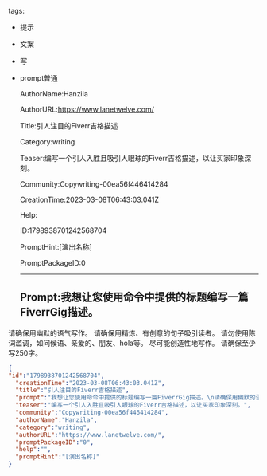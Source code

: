   tags: 
- 提示
- 文案
- 写
- prompt普通

  AuthorName:Hanzila

  AuthorURL:https://www.lanetwelve.com/

  Title:引人注目的Fiverr吉格描述

  Category:writing

  Teaser:编写一个引人入胜且吸引人眼球的Fiverr吉格描述，以让买家印象深刻。

  Community:Copywriting-00ea56f446414284

  CreationTime:2023-03-08T06:43:03.041Z

  Help:

  ID:1798938701242568704

  PromptHint:[演出名称]

  PromptPackageID:0

  ---

  ## Prompt:我想让您使用命令中提供的标题编写一篇FiverrGig描述。
请确保用幽默的语气写作。
请确保用精炼、有创意的句子吸引读者。
请勿使用陈词滥调，如问候语、亲爱的、朋友、hola等。
尽可能创造性地写作。
请确保至少写250字。

  ```json
  {
  "id":"1798938701242568704",
    "creationTime":"2023-03-08T06:43:03.041Z",
    "title":"引人注目的Fiverr吉格描述",
    "prompt":"我想让您使用命令中提供的标题编写一篇FiverrGig描述。\n请确保用幽默的语气写作。\n请确保用精炼、有创意的句子吸引读者。\n请勿使用陈词滥调，如问候语、亲爱的、朋友、hola等。\n尽可能创造性地写作。\n请确保至少写250字。",
    "teaser":"编写一个引人入胜且吸引人眼球的Fiverr吉格描述，以让买家印象深刻。",
    "community":"Copywriting-00ea56f446414284",
    "authorName":"Hanzila",
    "category":"writing",
    "authorURL":"https://www.lanetwelve.com/",
    "promptPackageID":"0",
    "help":"",
    "promptHint":"[演出名称]"
  }
  ```
